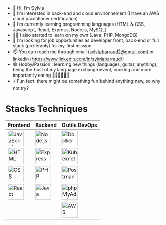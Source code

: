 - 👋 Hi, I’m Sylvia
- 👀 I’m interested in back-end and cloud environnement (I have an AWS cloud practitioner certification)
- 🌱 I’m currently learning programming languages (HTML & CSS, Javascript, React, Express, Node.js, MySQL)
- 👩‍💻 I also started to learn on my own (Java, PHP, MongoDB)
- 💞️ I’m looking for job opportunities as developer front, back-end or full stack (preferably) for my first mission 
- 📫 You can reach me through email (sylviabarraud2@gmail.com) or linkedin (https://www.linkedin.com/in/sylviabarraud/)
- 😄 Hobby/Passion : learning new things (languages, guitar, anything), being the host of my language exchange event, cooking and more importantly eating 🍔🥘🍰🌭🍪🧀
- ⚡ Fun fact: there might be something fun behind anything new, so why not try?

# Stacks Techniques

| Frontend       | Backend        | Outils DevOps  |
|----------------|----------------|----------------|
| <img src="https://upload.wikimedia.org/wikipedia/commons/6/6a/JavaScript-logo.png" alt="JavaScript" width="50"/> | <img src="https://upload.wikimedia.org/wikipedia/commons/d/d9/Node.js_logo.svg" alt="Node.js" width="50"/> | <img src="https://www.docker.com/wp-content/uploads/2022/03/Moby-logo.png" alt="Docker" width="50"/> |
| <img src="https://upload.wikimedia.org/wikipedia/commons/6/61/HTML5_logo_and_wordmark.svg" alt="HTML" width="50"/> | <img src="https://upload.wikimedia.org/wikipedia/commons/6/64/Expressjs.png" alt="Express" width="50"/> | <img src="https://upload.wikimedia.org/wikipedia/commons/3/39/Kubernetes_logo_without_workmark.svg" alt="Kubernetes" width="50"/> |
| <img src="https://upload.wikimedia.org/wikipedia/commons/d/d5/CSS3_logo_and_wordmark.svg" alt="CSS" width="50"/> | <img src="https://upload.wikimedia.org/wikipedia/commons/2/27/PHP-logo.svg" alt="PHP" width="50"/> | <img src="https://assets.getpostman.com/common-share/postman-logo-stacked.svg" alt="Postman" width="50"/> |
| <img src="https://upload.wikimedia.org/wikipedia/commons/a/a7/React-icon.svg" alt="React" width="50"/> | <img src="https://upload.wikimedia.org/wikipedia/en/3/30/Java_programming_language_logo.svg" alt="Java" width="50"/> | <img src="https://www.phpmyadmin.net/static/images/logo-og.png" alt="phpMyAdmin" width="50"/> |
|         |                | <img src="https://upload.wikimedia.org/wikipedia/commons/9/93/Amazon_Web_Services_Logo.svg" alt="AWS" width="50"/> |


